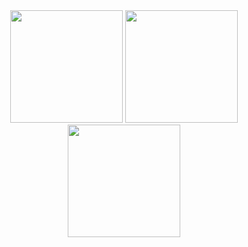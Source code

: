 <div align="center">
  <!-- GitHub stats -->
  <img height="180em" src="https://github-readme-stats.vercel.app/api?username=Berke-Ates&show_icons=true&theme=onedark&count_private=true&card_width=370" />
  <!-- Top languages -->
  <img height="180em" src="https://github-readme-stats.vercel.app/api/top-langs/?username=Berke-Ates&layout=compact&langs_count=6&theme=onedark&card_width=370" />
  <!-- GitHub streak -->
  <img height="180em" src="https://github-readme-streak-stats-eight.vercel.app/?user=Berke-Ates&theme=onedark&card_width=435" />
</div>
